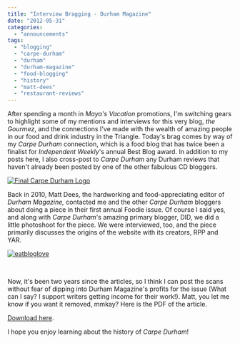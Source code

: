 ```yaml
---
title: "Interview Bragging - Durham Magazine"
date: "2012-05-31"
categories:
  - "announcements"
tags:
  - "blogging"
  - "carpe-durham"
  - "durham"
  - "durham-magazine"
  - "food-blogging"
  - "history"
  - "matt-dees"
  - "restaurant-reviews"
---
```


After spending a month in _Maya's Vacation_ promotions, I'm switching gears to highlight some of my mentions and interviews for this very blog, _the Gourmez_, and the connections I've made with the wealth of amazing people in our food and drink industry in the Triangle. Today's brag comes by way of my _Carpe Durham_ connection, which is a food blog that has twice been a finalist for _Independent Weekly_'s annual Best Blog award. In addition to my posts here, I also cross-post to _Carpe Durham_ any Durham reviews that haven't already been posted by one of the other fabulous CD bloggers.

[![](http://s3.amazonaws.com/thegourmez-wpmedia/2012/05/cdlogo.jpg "Final Carpe Durham Logo")](http://s3.amazonaws.com/thegourmez-wpmedia/2012/05/cdlogo.jpg)

Back in 2010, Matt Dees, the hardworking and food-appreciating editor of _Durham Magazine,_ contacted me and the other _Carpe Durham_ bloggers about doing a piece in their first annual Foodie issue. Of course I said yes, and along with _Carpe Durham_'s amazing primary blogger, DID, we did a little photoshoot for the piece. We were interviewed, too, and the piece primarily discusses the origins of the website with its creators, RPP and YAR.




<div class="caption">

[![](http://s3.amazonaws.com/thegourmez-wpmedia/2012/05/eatbloglove.jpg "eatbloglove")](http://s3.amazonaws.com/thegourmez-wpmedia/2012/05/eatbloglove.jpg)</div>


 

Now, it's been two years since the articles, so I think I can post the scans without fear of dipping into Durham Magazine's profits for the issue (What can I say? I support writers getting income for their work!). Matt, you let me know if you want it removed, mmkay? Here is the PDF of the article.

[Download here](http://s3.amazonaws.com/thegourmez-wpmedia/2012/05/Carpe-Durham-in-Durham-Magazine-small.pdf "Open here.").

I hope you enjoy learning about the history of _Carpe Durham_!
